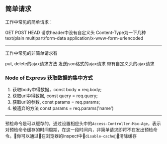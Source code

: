 ## 简单请求

工作中常见的简单请求：

GET
POST
HEAD
请求header中没有自定义头
Content-Type为一下几种
  text/plain
  multipart/form-data
  application/x-www-form-urlencoded

--------------------------------------------

工作中常见的非简单请求有

  put, delete的ajax请求方法
  发送json格式的ajax请求
  带有自定义头的ajax请求


### Node of Express 获取数据的集中方式

1. 获取body中得数据，const body = req.body;
2. 获取url中得数据, const query = req.query;
3. 获取url的参数, const params = req.params;
4. 被遗弃的方法 const params = req.params('name')

-------------------------------

预检命令是可以缓存的，通过设置相应头中的`Access-Controller-Max-Age`，表示对预检命令缓存的时间周期，在这一段时间内，非简单请求即将不在发出预检命令。你可以通过在浏览器的inspect中`disable-cache`清除缓存
